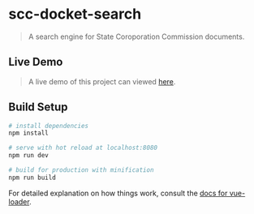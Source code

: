 # scc-docket-search

> A search engine for State Coroporation Commission documents.

## Live Demo
> A live demo of this project can viewed [here](https://aztalbot.github.io/DocketSearch).

## Build Setup

``` bash
# install dependencies
npm install

# serve with hot reload at localhost:8080
npm run dev

# build for production with minification
npm run build
```

For detailed explanation on how things work, consult the [docs for vue-loader](http://vuejs.github.io/vue-loader).
